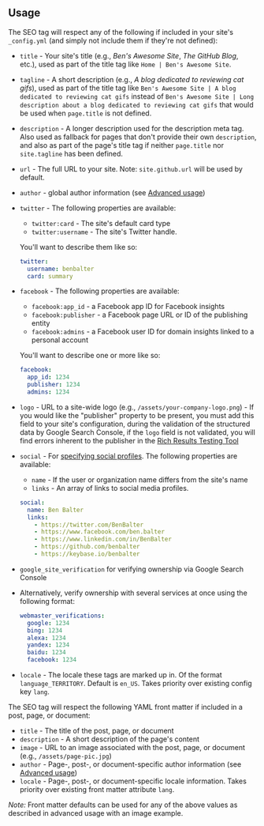 ## Usage

The SEO tag will respect any of the following if included in your site's
`_config.yml` (and simply not include them if they're not defined):

- `title` - Your site's title (e.g., _Ben's Awesome Site_, _The GitHub Blog_,
  etc.), used as part of the title tag like `Home | Ben's Awesome Site`.
- `tagline` - A short description (e.g., _A blog dedicated to reviewing cat
  gifs_), used as part of the title tag like
  `Ben's Awesome Site | A blog dedicated to reviewing cat gifs` instead of
  `Ben's Awesome Site | Long description about a blog dedicated to reviewing cat gifs`
  that would be used when `page.title` is not defined.
- `description` - A longer description used for the description meta tag. Also
  used as fallback for pages that don't provide their own `description`, and
  also as part of the page's title tag if neither `page.title` nor
  `site.tagline` has been defined.
- `url` - The full URL to your site. Note: `site.github.url` will be used by
  default.
- `author` - global author information (see
  [Advanced usage](advanced-usage.md#author-information))
- `twitter` - The following properties are available:

  - `twitter:card` - The site's default card type
  - `twitter:username` - The site's Twitter handle.

  You'll want to describe them like so:

  ```yml
  twitter:
    username: benbalter
    card: summary
  ```

- `facebook` - The following properties are available:

  - `facebook:app_id` - a Facebook app ID for Facebook insights
  - `facebook:publisher` - a Facebook page URL or ID of the publishing entity
  - `facebook:admins` - a Facebook user ID for domain insights linked to a
    personal account

  You'll want to describe one or more like so:

  ```yml
  facebook:
    app_id: 1234
    publisher: 1234
    admins: 1234
  ```

- `logo` - URL to a site-wide logo (e.g., `/assets/your-company-logo.png`) - If
  you would like the "publisher" property to be present, you must add this field
  to your site's configuration, during the validation of the structured data by
  Google Search Console, if the `logo` field is not validated, you will find
  errors inherent to the publisher in the
  [Rich Results Testing Tool](https://search.google.com/test/rich-results)
- `social` - For
  [specifying social profiles](https://developers.google.com/search/docs/guides/enhance-site#add-your-sites-name-logo-and-social-links).
  The following properties are available:

  - `name` - If the user or organization name differs from the site's name
  - `links` - An array of links to social media profiles.

  ```yml
  social:
    name: Ben Balter
    links:
      - https://twitter.com/BenBalter
      - https://www.facebook.com/ben.balter
      - https://www.linkedin.com/in/BenBalter
      - https://github.com/benbalter
      - https://keybase.io/benbalter
  ```

- `google_site_verification` for verifying ownership via Google Search Console
- Alternatively, verify ownership with several services at once using the
  following format:
  ```yml
  webmaster_verifications:
    google: 1234
    bing: 1234
    alexa: 1234
    yandex: 1234
    baidu: 1234
    facebook: 1234
  ```
- `locale` - The locale these tags are marked up in. Of the format
  `language_TERRITORY`. Default is `en_US`. Takes priority over existing config
  key `lang`.

The SEO tag will respect the following YAML front matter if included in a post,
page, or document:

- `title` - The title of the post, page, or document
- `description` - A short description of the page's content
- `image` - URL to an image associated with the post, page, or document (e.g.,
  `/assets/page-pic.jpg`)
- `author` - Page-, post-, or document-specific author information (see
  [Advanced usage](advanced-usage.md#author-information))
- `locale` - Page-, post-, or document-specific locale information. Takes
  priority over existing front matter attribute `lang`.

_Note:_ Front matter defaults can be used for any of the above values as
described in advanced usage with an image example.
